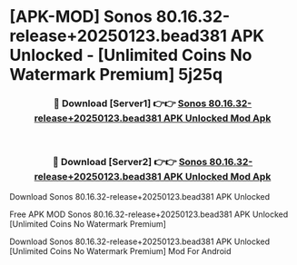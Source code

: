 # [APK-MOD] Sonos 80.16.32-release+20250123.bead381 APK Unlocked - [Unlimited Coins No Watermark Premium] 5j25q



<div align="center">
<h3>🔴 Download [Server1] 👉👉 <a href="https://momento.my/?title=Sonos_80.16.32-release+20250123.bead381_APK_Unlocked">Sonos 80.16.32-release+20250123.bead381 APK Unlocked Mod Apk</a></h3><br>

<h3>🔴 Download [Server2] 👉👉 <a href="https://momento.my/?title=Sonos_80.16.32-release+20250123.bead381_APK_Unlocked">Sonos 80.16.32-release+20250123.bead381 APK Unlocked Mod Apk</a></h3>
</div>



Download Sonos 80.16.32-release+20250123.bead381 APK Unlocked 

Free APK MOD Sonos 80.16.32-release+20250123.bead381 APK Unlocked [Unlimited Coins No Watermark Premium]

Download Sonos 80.16.32-release+20250123.bead381 APK Unlocked [Unlimited Coins No Watermark Premium] Mod For Android
